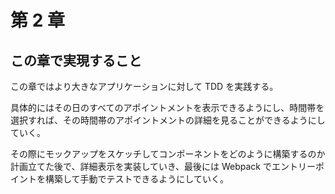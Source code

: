# 第 2 章

## この章で実現すること

この章ではより大きなアプリケーションに対して TDD を実践する。

具体的にはその日のすべてのアポイントメントを表示できるようにし、時間帯を選択すれば、その時間帯のアポイントメントの詳細を見ることができるようにしていく。

その際にモックアップをスケッチしてコンポーネントをどのように構築するのか計画立てた後で、詳細表示を実装していき、最後には Webpack でエントリーポイントを構築して手動でテストできるようにしていく。
